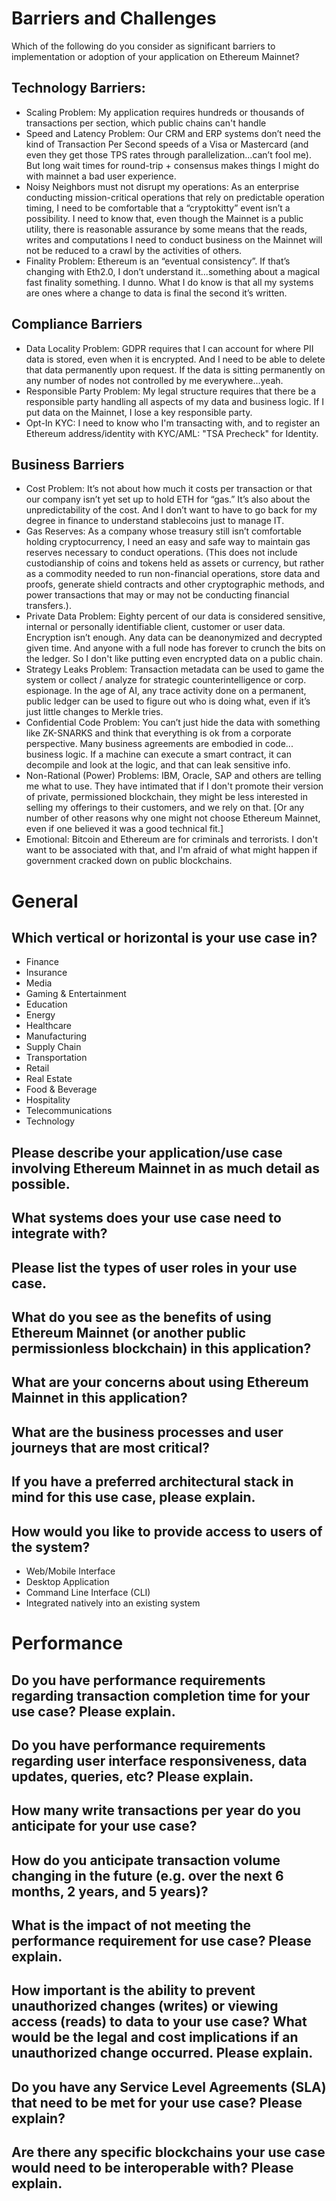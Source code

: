 # Barriers and Challenges
Which of the following do you consider as significant barriers to implementation or adoption of your application on Ethereum Mainnet?

## Technology Barriers:
* Scaling Problem: My application requires hundreds or thousands of transactions per section, which public chains can't handle
* Speed and Latency Problem: Our CRM and ERP systems don’t need the kind of Transaction Per Second speeds of a Visa or Mastercard (and even they get those TPS rates through parallelization...can’t fool me). But long wait times for round-trip + consensus makes things I might do with mainnet a bad user experience.
* Noisy Neighbors must not disrupt my operations: As an enterprise conducting mission-critical operations that rely on predictable operation timing, I need to be comfortable that a “cryptokitty” event isn’t a possibility. I need to know that, even though the Mainnet is a public utility, there is reasonable assurance by some means that the reads, writes and computations I need to conduct business on the Mainnet will not be reduced to a crawl by the activities of others.
* Finality Problem: Ethereum is an “eventual consistency”. If that’s changing with Eth2.0, I don’t understand it...something about a magical fast finality something. I dunno. What I do know is that all my systems are ones where a change to data is final the second it’s written.

## Compliance Barriers
* Data Locality Problem: GDPR requires that I can account for where PII data is stored, even when it is encrypted. And I need to be able to delete that data permanently upon request. If the data is sitting permanently on any number of nodes not controlled by me everywhere...yeah.
* Responsible Party Problem: My legal structure requires that there be a responsible party handling all aspects of my data and business logic. If I put data on the Mainnet, I lose a key responsible party.
* Opt-In KYC: I need to know who I'm transacting with, and to register an Ethereum address/identity with KYC/AML: "TSA Precheck" for Identity.

## Business Barriers
* Cost Problem: It’s not about how much it costs per transaction or that our company isn’t yet set up to hold ETH for “gas.” It’s also about the unpredictability of the cost. And I don’t want to have to go back for my degree in finance to understand stablecoins just to manage IT.
* Gas Reserves: As a company whose treasury still isn’t comfortable holding cryptocurrency, I need an easy and safe way to maintain gas reserves necessary to conduct operations. (This does not include custodianship of coins and tokens held as assets or currency, but rather as a commodity needed to run non-financial operations, store data and proofs, generate shield contracts and other cryptographic methods, and power transactions that may or may not be conducting financial transfers.).
* Private Data Problem: Eighty percent of our data is considered sensitive, internal or personally identifiable client, customer or user data. Encryption isn’t enough. Any data can be deanonymized and decrypted given time. And anyone with a full node has forever to crunch the bits on the ledger.  So I don't like putting even encrypted data on a public chain.
* Strategy Leaks Problem: Transaction metadata can be used to game the system or collect / analyze for strategic counterintelligence or corp. espionage. In the age of AI, any trace activity done on a permanent, public ledger can be used to figure out who is doing what, even if it’s just little changes to Merkle tries.
* Confidential Code Problem: You can’t just hide the data with something like ZK-SNARKS and think that everything is ok from a corporate perspective. Many business agreements are embodied in code... business logic. If a machine can execute a smart contract, it can decompile and look at the logic, and that can leak sensitive info.
* Non-Rational (Power) Problems: IBM, Oracle, SAP and others are telling me what to use. They have intimated that if I don't promote their version of private, permissioned blockchain, they might be less interested in selling my offerings to their customers, and we rely on that.  [Or any number of other reasons why one might not choose Ethereum Mainnet, even if one believed it was a good technical fit.]
* Emotional: Bitcoin and Ethereum are for criminals and terrorists.  I don't want to be associated with that, and I'm afraid of what might happen if government cracked down on public blockchains.

# General

## Which vertical or horizontal is your use case in?
* Finance
* Insurance
* Media
* Gaming & Entertainment
* Education
* Energy
* Healthcare
* Manufacturing
* Supply Chain
* Transportation
* Retail
* Real Estate
* Food & Beverage
* Hospitality
* Telecommunications
* Technology

## Please describe your application/use case involving Ethereum Mainnet in as much detail as possible.



## What systems does your use case need to integrate with?



## Please list the types of user roles in your use case.



## What do you see as the benefits of using Ethereum Mainnet (or another public permissionless blockchain) in this application?



## What are your concerns about using Ethereum Mainnet in this application?



## What are the business processes and user journeys that are most critical?



## If you have a preferred architectural stack in mind for this use case, please explain.



## How would you like to provide access to users of the system?
* Web/Mobile Interface
* Desktop Application
* Command Line Interface (CLI)
* Integrated natively into an existing system

# Performance

## Do you have performance requirements regarding transaction completion time for your use case? Please explain.



## Do you have performance requirements regarding user interface responsiveness, data updates, queries, etc? Please explain.



## How many write transactions per year do you anticipate for your use case?



## How do you anticipate transaction volume changing in the future (e.g. over the next 6 months, 2 years, and 5 years)?



## What is the impact of not meeting the performance requirement for use case? Please explain.



## How important is the ability to prevent unauthorized changes (writes) or viewing access (reads) to data to your use case? What would be the legal and cost implications if an unauthorized change occurred. Please explain.



## Do you have any Service Level Agreements (SLA) that need to be met for your use case? Please explain?



## Are there any specific blockchains your use case would need to be interoperable with? Please explain.




